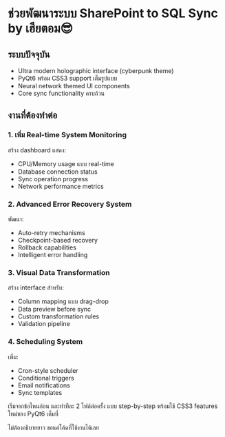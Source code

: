 # ช่วยพัฒนาระบบ SharePoint to SQL Sync by เฮียตอม😎

## ระบบปัจจุบัน

- Ultra modern holographic interface (cyberpunk theme)
- PyQt6 พร้อม CSS3 support เต็มรูปแบบ
- Neural network themed UI components
- Core sync functionality ครบถ้วน

## งานที่ต้องทำต่อ

### 1. เพิ่ม Real-time System Monitoring

สร้าง dashboard แสดง:

- CPU/Memory usage แบบ real-time
- Database connection status
- Sync operation progress
- Network performance metrics

### 2. Advanced Error Recovery System

พัฒนา:

- Auto-retry mechanisms
- Checkpoint-based recovery
- Rollback capabilities
- Intelligent error handling

### 3. Visual Data Transformation

สร้าง interface สำหรับ:

- Column mapping แบบ drag-drop
- Data preview before sync
- Custom transformation rules
- Validation pipeline

### 4. Scheduling System

เพิ่ม:

- Cron-style scheduler
- Conditional triggers
- Email notifications
- Sync templates

เริ่มจากข้อไหนก่อน และทำทีละ 2 ไฟล์ต่อครั้ง แบบ step-by-step
พร้อมใช้ CSS3 features ใหม่ของ PyQt6 เต็มที่

ไม่ต้องอธิบายยาว ขอแค่โค้ดที่ใช้งานได้เลย
